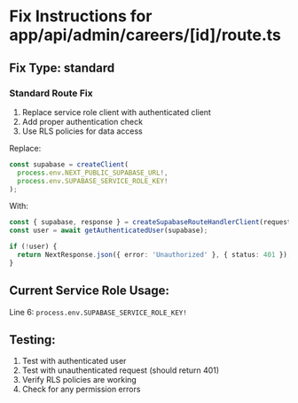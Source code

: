 # Fix Instructions for app/api/admin/careers/[id]/route.ts

## Fix Type: standard

### Standard Route Fix

1. Replace service role client with authenticated client
2. Add proper authentication check
3. Use RLS policies for data access

Replace:
```typescript
const supabase = createClient(
  process.env.NEXT_PUBLIC_SUPABASE_URL!,
  process.env.SUPABASE_SERVICE_ROLE_KEY!
);
```

With:
```typescript
const { supabase, response } = createSupabaseRouteHandlerClient(request);
const user = await getAuthenticatedUser(supabase);

if (!user) {
  return NextResponse.json({ error: 'Unauthorized' }, { status: 401 });
}
```

## Current Service Role Usage:

Line 6: `process.env.SUPABASE_SERVICE_ROLE_KEY!`

## Testing:

1. Test with authenticated user
2. Test with unauthenticated request (should return 401)
3. Verify RLS policies are working
4. Check for any permission errors
